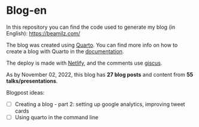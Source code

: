 
<!-- README.md is generated from README.Rmd. Please edit that file -->

# Blog-en

<!-- badges: start -->
<!-- badges: end -->

In this repository you can find the code used to generate my blog (in
English): <https://beamilz.com/>

The blog was created using [Quarto](https://quarto.org/). You can find
more info on how to create a blog with Quarto in the
[documentation](https://quarto.org/docs/websites/website-blog.html).

The deploy is made with [Netlify](https://www.netlify.com/), and the
comments use [giscus](https://giscus.app/).

As by November 02, 2022, this blog has **27 blog posts** and content
from **55 talks/presentations**.

Blogpost ideas:

-   [ ] Creating a blog - part 2: setting up google analytics, improving
    tweet cards
-   [ ] Using quarto in the command line
